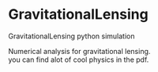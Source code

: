 # GravitationalLensing
GravitationalLensing python simulation

Numerical analysis for gravitational lensing.<br>
you can find alot of cool physics in the pdf.
